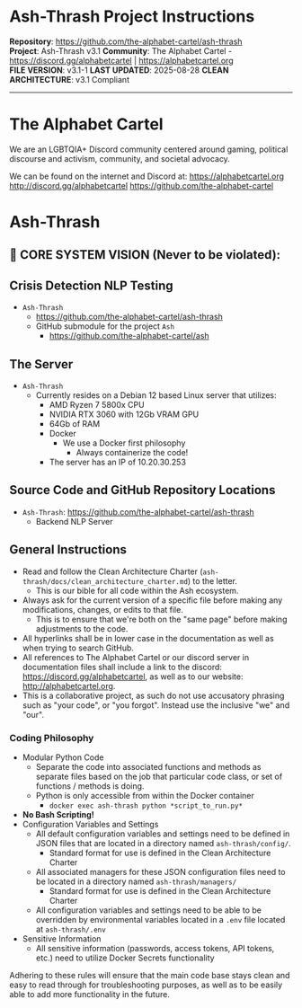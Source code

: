 <!-- ash-thrash/docs/project_instructions.md -->
<!--
Project Instructions for Ash-Thrash Service
FILE VERSION: v3.1-1
LAST MODIFIED: 2025-08-28
CLEAN ARCHITECTURE: v3.1 Compliant
-->
# Ash-Thrash Project Instructions

**Repository**: https://github.com/the-alphabet-cartel/ash-thrash  
**Project**: Ash-Thrash v3.1
**Community**: The Alphabet Cartel - https://discord.gg/alphabetcartel | https://alphabetcartel.org  
**FILE VERSION**: v3.1-1
**LAST UPDATED**: 2025-08-28
**CLEAN ARCHITECTURE**: v3.1 Compliant  

---

# The Alphabet Cartel
We are an LGBTQIA+ Discord community centered around gaming, political discourse and activism, community, and societal advocacy.

We can be found on the internet and Discord at:
https://alphabetcartel.org
http://discord.gg/alphabetcartel
https://github.com/the-alphabet-cartel

# Ash-Thrash

## 🎯 CORE SYSTEM VISION (Never to be violated):

## Crisis Detection NLP Testing
- `Ash-Thrash`
  - https://github.com/the-alphabet-cartel/ash-thrash
  - GitHub submodule for the project `Ash`
    - https://github.com/the-alphabet-cartel/ash

## The Server
- `Ash-Thrash`
  - Currently resides on a Debian 12 based Linux server that utilizes:
    - AMD Ryzen 7 5800x CPU
    - NVIDIA RTX 3060 with 12Gb VRAM GPU
    - 64Gb of RAM
    - Docker
      - We use a Docker first philosophy
        - Always containerize the code!
    - The server has an IP of 10.20.30.253

## Source Code and GitHub Repository Locations
- `Ash-Thrash`: https://github.com/the-alphabet-cartel/ash-thrash
  - Backend NLP Server

## General Instructions
- Read and follow the Clean Architecture Charter (`ash-thrash/docs/clean_architecture_charter.md`) to the letter.
  - This is our bible for all code within the Ash ecosystem.
- Always ask for the current version of a specific file before making any modifications, changes, or edits to that file.
  - This is to ensure that we're both on the "same page" before making adjustments to the code.
- All hyperlinks shall be in lower case in the documentation as well as when trying to search GitHub.
- All references to The Alphabet Cartel or our discord server in documentation files shall include a link to the discord: https://discord.gg/alphabetcartel, as well as to our website: http://alphabetcartel.org.
- This is a collaborative project, as such do not use accusatory phrasing such as "your code", or "you forgot".  Instead use the inclusive "we" and "our".

### Coding Philosophy
- Modular Python Code
  - Separate the code into associated functions and methods as separate files based on the job that particular code class, or set of functions / methods is doing.
  - Python is only accessible from within the Docker container
    - `docker exec ash-thrash python *script_to_run.py*`
- **No Bash Scripting!**
- Configuration Variables and Settings
  - All default configuration variables and settings need to be defined in JSON files that are located in a directory named  `ash-thrash/config/`.
    - Standard format for use is defined in the Clean Architecture Charter
  - All associated managers for these JSON configuration files need to be located in a directory named `ash-thrash/managers/`
    - Standard format for use is defined in the Clean Architecture Charter
  - All configuration variables and settings need to be able to be overridden by environmental variables located in a `.env` file located at `ash-thrash/.env`
- Sensitive Information
  - All sensitive information (passwords, access tokens, API tokens, etc.) need to utilize Docker Secrets functionality

Adhering to these rules will ensure that the main code base stays clean and easy to read through for troubleshooting purposes, as well as to be easily able to add more functionality in the future.